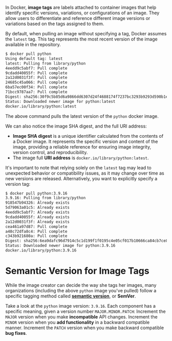 In Docker, **image tags** are labels attached to container images that help identify specific versions, variations, or configurations of an image. They allow users to differentiate and reference different image versions or variations based on the tags assigned to them.

By default, when pulling an image without specifying a tag, Docker assumes the `latest` tag. This tag represents the most recent version of the image available in the repository.
```bash
$ docker pull python
Using default tag: latest
latest: Pulling from library/python
4eedd9c5abf7: Pull complete 
9cdadd40055f: Pull complete 
2a12d0031f3f: Pull complete 
24685c45a066: Pull complete 
6ba57ec00f34: Pull complete 
71bcc9787aa7: Pull complete 
Digest: sha256:30f9c5b85d6a9866dd6307d24f4688174f7237bc3293b9293d590b1e59c68fc7
Status: Downloaded newer image for python:latest
docker.io/library/python:latest
```
The above command pulls the latest version of the `python` docker image.

We can also notice the image SHA digest, and the full URI address:
- **Image SHA digest** is a unique identifier calculated from the contents of a Docker image. It represents the specific version and content of the image, providing a reliable reference for ensuring image integrity, version control, and reproducibility.
- The image full **URI address** is `docker.io/library/python:latest`.

It's important to note that relying solely on the `latest` tag may lead to unexpected behavior or compatibility issues, as it may change over time as new versions are released. Alternatively, you want to explicitly specify a version tag:
```bash
$ docker pull python:3.9.16
3.9.16: Pulling from library/python
918547b94326: Already exists 
5d79063a01c5: Already exists 
4eedd9c5abf7: Already exists 
9cdadd40055f: Already exists 
2a12d0031f3f: Already exists 
cea461a97d87: Pull complete 
a48c72dfa8c4: Pull complete 
c343b921680a: Pull complete 
Digest: sha256:6ea9dafc96d7914c5c1d199f1f0195c4e05cf017b10666ca84cb7ce8e2699d51
Status: Downloaded newer image for python:3.9.16
docker.io/library/python:3.9.16
```

# Semantic Version for Image Tags
While the image creator can decide the way she tags her images, many organizations (including the above `python` image you've pulled) follow a specific tagging method called [**semantic version**](https://semver.org/), or **SemVer**.

Take a look at the `python` image version: `3.9.16`. Each component has a specific meaning, given a version number `MAJOR.MINOR.PATCH`:
Increment the `MAJOR` version when you make **incompatible** API changes.
Increment the `MINOR` version when you **add functionality** in a backward compatible manner.
Increment the `PATCH` version when you make backward compatible **bug fixes**.